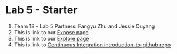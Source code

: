 # Lab 5 - Starter
1. Team 18 - Lab 5 Partners:
Fangyu Zhu and Jessie Ouyang
2. This is link to our [Expose page](https://ouyangca.github.io/Lab5_Starter/expose.html)
3. This is link to our [Explore page](https://ouyangca.github.io/Lab5_Starter/explore.html)
4. This is link to [Continuous Integration introduction-to-github repo](https://github.com/ouyangca/introduction-to-github)


